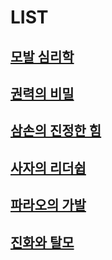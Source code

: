 ﻿


# LIST

## [모발 심리학](/m02/m0201)  

## [권력의 비밀](/m02/m0202)  

## [삼손의 진정한 힘](/m02/m0203)  

## [사자의 리더쉽](/m02/m0204)  

## [파라오의 가발](/m02/m0205)  

## [진화와 탈모](/m02/m0206)
<!--stackedit_data:
eyJoaXN0b3J5IjpbMTMxMDU1MTQ5MywtMTY4MDYzNDM3N119
-->